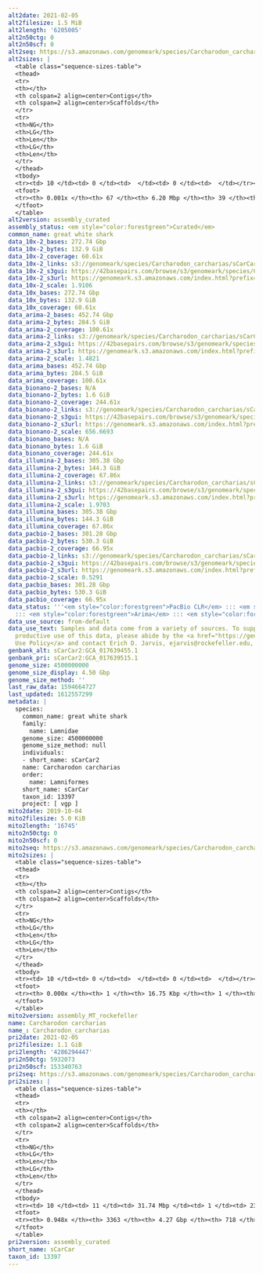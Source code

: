 ```yaml
---
alt2date: 2021-02-05
alt2filesize: 1.5 MiB
alt2length: '6205005'
alt2n50ctg: 0
alt2n50scf: 0
alt2seq: https://s3.amazonaws.com/genomeark/species/Carcharodon_carcharias/sCarCar2/assembly_curated/sCarCar2.alt.cur.20210205.fasta.gz
alt2sizes: |
  <table class="sequence-sizes-table">
  <thead>
  <tr>
  <th></th>
  <th colspan=2 align=center>Contigs</th>
  <th colspan=2 align=center>Scaffolds</th>
  </tr>
  <tr>
  <th>NG</th>
  <th>LG</th>
  <th>Len</th>
  <th>LG</th>
  <th>Len</th>
  </tr>
  </thead>
  <tbody>
  <tr><td> 10 </td><td> 0 </td><td>  </td><td> 0 </td><td>  </td></tr><tr><td> 20 </td><td> 0 </td><td>  </td><td> 0 </td><td>  </td></tr><tr><td> 30 </td><td> 0 </td><td>  </td><td> 0 </td><td>  </td></tr><tr><td> 40 </td><td> 0 </td><td>  </td><td> 0 </td><td>  </td></tr><tr style="background-color:#cccccc;"><td> 50 </td><td> 0 </td><td>  </td><td> 0 </td><td>  </td></tr><tr><td> 60 </td><td> 0 </td><td>  </td><td> 0 </td><td>  </td></tr><tr><td> 70 </td><td> 0 </td><td>  </td><td> 0 </td><td>  </td></tr><tr><td> 80 </td><td> 0 </td><td>  </td><td> 0 </td><td>  </td></tr><tr><td> 90 </td><td> 0 </td><td>  </td><td> 0 </td><td>  </td></tr><tr><td> 100 </td><td> 0 </td><td>  </td><td> 0 </td><td>  </td></tr></tbody>
  <tfoot>
  <tr><th> 0.001x </th><th> 67 </th><th> 6.20 Mbp </th><th> 39 </th><th> 6.21 Mbp </th></tr>
  </tfoot>
  </table>
alt2version: assembly_curated
assembly_status: <em style="color:forestgreen">Curated</em>
common_name: great white shark
data_10x-2_bases: 272.74 Gbp
data_10x-2_bytes: 132.9 GiB
data_10x-2_coverage: 60.61x
data_10x-2_links: s3://genomeark/species/Carcharodon_carcharias/sCarCar2/genomic_data/10x/<br>
data_10x-2_s3gui: https://42basepairs.com/browse/s3/genomeark/species/Carcharodon_carcharias/sCarCar2/genomic_data/10x/
data_10x-2_s3url: https://genomeark.s3.amazonaws.com/index.html?prefix=species/Carcharodon_carcharias/sCarCar2/genomic_data/10x/
data_10x-2_scale: 1.9106
data_10x_bases: 272.74 Gbp
data_10x_bytes: 132.9 GiB
data_10x_coverage: 60.61x
data_arima-2_bases: 452.74 Gbp
data_arima-2_bytes: 284.5 GiB
data_arima-2_coverage: 100.61x
data_arima-2_links: s3://genomeark/species/Carcharodon_carcharias/sCarCar2/genomic_data/arima/<br>
data_arima-2_s3gui: https://42basepairs.com/browse/s3/genomeark/species/Carcharodon_carcharias/sCarCar2/genomic_data/arima/
data_arima-2_s3url: https://genomeark.s3.amazonaws.com/index.html?prefix=species/Carcharodon_carcharias/sCarCar2/genomic_data/arima/
data_arima-2_scale: 1.4821
data_arima_bases: 452.74 Gbp
data_arima_bytes: 284.5 GiB
data_arima_coverage: 100.61x
data_bionano-2_bases: N/A
data_bionano-2_bytes: 1.6 GiB
data_bionano-2_coverage: 244.61x
data_bionano-2_links: s3://genomeark/species/Carcharodon_carcharias/sCarCar2/genomic_data/bionano/<br>
data_bionano-2_s3gui: https://42basepairs.com/browse/s3/genomeark/species/Carcharodon_carcharias/sCarCar2/genomic_data/bionano/
data_bionano-2_s3url: https://genomeark.s3.amazonaws.com/index.html?prefix=species/Carcharodon_carcharias/sCarCar2/genomic_data/bionano/
data_bionano-2_scale: 656.6693
data_bionano_bases: N/A
data_bionano_bytes: 1.6 GiB
data_bionano_coverage: 244.61x
data_illumina-2_bases: 305.38 Gbp
data_illumina-2_bytes: 144.3 GiB
data_illumina-2_coverage: 67.86x
data_illumina-2_links: s3://genomeark/species/Carcharodon_carcharias/sCarCar2/genomic_data/illumina/<br>
data_illumina-2_s3gui: https://42basepairs.com/browse/s3/genomeark/species/Carcharodon_carcharias/sCarCar2/genomic_data/illumina/
data_illumina-2_s3url: https://genomeark.s3.amazonaws.com/index.html?prefix=species/Carcharodon_carcharias/sCarCar2/genomic_data/illumina/
data_illumina-2_scale: 1.9703
data_illumina_bases: 305.38 Gbp
data_illumina_bytes: 144.3 GiB
data_illumina_coverage: 67.86x
data_pacbio-2_bases: 301.28 Gbp
data_pacbio-2_bytes: 530.3 GiB
data_pacbio-2_coverage: 66.95x
data_pacbio-2_links: s3://genomeark/species/Carcharodon_carcharias/sCarCar2/genomic_data/pacbio/<br>
data_pacbio-2_s3gui: https://42basepairs.com/browse/s3/genomeark/species/Carcharodon_carcharias/sCarCar2/genomic_data/pacbio/
data_pacbio-2_s3url: https://genomeark.s3.amazonaws.com/index.html?prefix=species/Carcharodon_carcharias/sCarCar2/genomic_data/pacbio/
data_pacbio-2_scale: 0.5291
data_pacbio_bases: 301.28 Gbp
data_pacbio_bytes: 530.3 GiB
data_pacbio_coverage: 66.95x
data_status: '''<em style="color:forestgreen">PacBio CLR</em> ::: <em style="color:forestgreen">10x</em>
  ::: <em style="color:forestgreen">Arima</em> ::: <em style="color:forestgreen">Illumina</em>'''
data_use_source: from-default
data_use_text: Samples and data come from a variety of sources. To support fair and
  productive use of this data, please abide by the <a href="https://genome10k.soe.ucsc.edu/data-use-policies/">Data
  Use Policy</a> and contact Erich D. Jarvis, ejarvis@rockefeller.edu, with any questions.
genbank_alt: sCarCar2:GCA_017639455.1
genbank_pri: sCarCar2:GCA_017639515.1
genome_size: 4500000000
genome_size_display: 4.50 Gbp
genome_size_method: ''
last_raw_data: 1594664727
last_updated: 1612557299
metadata: |
  species:
    common_name: great white shark
    family:
      name: Lamnidae
    genome_size: 4500000000
    genome_size_method: null
    individuals:
    - short_name: sCarCar2
    name: Carcharodon carcharias
    order:
      name: Lamniformes
    short_name: sCarCar
    taxon_id: 13397
    project: [ vgp ]
mito2date: 2019-10-04
mito2filesize: 5.0 KiB
mito2length: '16745'
mito2n50ctg: 0
mito2n50scf: 0
mito2seq: https://s3.amazonaws.com/genomeark/species/Carcharodon_carcharias/sCarCar2/assembly_MT_rockefeller/sCarCar2.MT.20191004.fasta.gz
mito2sizes: |
  <table class="sequence-sizes-table">
  <thead>
  <tr>
  <th></th>
  <th colspan=2 align=center>Contigs</th>
  <th colspan=2 align=center>Scaffolds</th>
  </tr>
  <tr>
  <th>NG</th>
  <th>LG</th>
  <th>Len</th>
  <th>LG</th>
  <th>Len</th>
  </tr>
  </thead>
  <tbody>
  <tr><td> 10 </td><td> 0 </td><td>  </td><td> 0 </td><td>  </td></tr><tr><td> 20 </td><td> 0 </td><td>  </td><td> 0 </td><td>  </td></tr><tr><td> 30 </td><td> 0 </td><td>  </td><td> 0 </td><td>  </td></tr><tr><td> 40 </td><td> 0 </td><td>  </td><td> 0 </td><td>  </td></tr><tr style="background-color:#cccccc;"><td> 50 </td><td> 0 </td><td style="background-color:#ff8888;">  </td><td> 0 </td><td style="background-color:#ff8888;">  </td></tr><tr><td> 60 </td><td> 0 </td><td>  </td><td> 0 </td><td>  </td></tr><tr><td> 70 </td><td> 0 </td><td>  </td><td> 0 </td><td>  </td></tr><tr><td> 80 </td><td> 0 </td><td>  </td><td> 0 </td><td>  </td></tr><tr><td> 90 </td><td> 0 </td><td>  </td><td> 0 </td><td>  </td></tr><tr><td> 100 </td><td> 0 </td><td>  </td><td> 0 </td><td>  </td></tr></tbody>
  <tfoot>
  <tr><th> 0.000x </th><th> 1 </th><th> 16.75 Kbp </th><th> 1 </th><th> 16.75 Kbp </th></tr>
  </tfoot>
  </table>
mito2version: assembly_MT_rockefeller
name: Carcharodon carcharias
name_: Carcharodon_carcharias
pri2date: 2021-02-05
pri2filesize: 1.1 GiB
pri2length: '4286294447'
pri2n50ctg: 5932073
pri2n50scf: 153340763
pri2seq: https://s3.amazonaws.com/genomeark/species/Carcharodon_carcharias/sCarCar2/assembly_curated/sCarCar2.pri.cur.20210205.fasta.gz
pri2sizes: |
  <table class="sequence-sizes-table">
  <thead>
  <tr>
  <th></th>
  <th colspan=2 align=center>Contigs</th>
  <th colspan=2 align=center>Scaffolds</th>
  </tr>
  <tr>
  <th>NG</th>
  <th>LG</th>
  <th>Len</th>
  <th>LG</th>
  <th>Len</th>
  </tr>
  </thead>
  <tbody>
  <tr><td> 10 </td><td> 11 </td><td> 31.74 Mbp </td><td> 1 </td><td> 239.77 Mbp </td></tr><tr><td> 20 </td><td> 29 </td><td> 19.42 Mbp </td><td> 3 </td><td> 205.64 Mbp </td></tr><tr><td> 30 </td><td> 57 </td><td> 12.96 Mbp </td><td> 5 </td><td> 199.47 Mbp </td></tr><tr><td> 40 </td><td> 100 </td><td> 9.05 Mbp </td><td> 8 </td><td> 173.48 Mbp </td></tr><tr style="background-color:#cccccc;"><td> 50 </td><td> 162 </td><td style="background-color:#88ff88;"> 5.93 Mbp </td><td> 11 </td><td style="background-color:#88ff88;"> 153.34 Mbp </td></tr><tr><td> 60 </td><td> 258 </td><td> 3.77 Mbp </td><td> 14 </td><td> 137.46 Mbp </td></tr><tr><td> 70 </td><td> 416 </td><td> 2.13 Mbp </td><td> 17 </td><td> 118.54 Mbp </td></tr><tr><td> 80 </td><td> 738 </td><td> 0.95 Mbp </td><td> 22 </td><td> 54.60 Mbp </td></tr><tr><td> 90 </td><td> 1536 </td><td> 310.15 Kbp </td><td> 37 </td><td> 9.48 Mbp </td></tr><tr><td> 100 </td><td> 0 </td><td>  </td><td> 0 </td><td>  </td></tr></tbody>
  <tfoot>
  <tr><th> 0.948x </th><th> 3363 </th><th> 4.27 Gbp </th><th> 718 </th><th> 4.29 Gbp </th></tr>
  </tfoot>
  </table>
pri2version: assembly_curated
short_name: sCarCar
taxon_id: 13397
---
```

